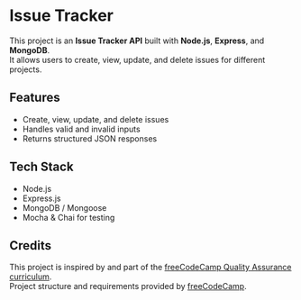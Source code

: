 # Issue Tracker

This project is an **Issue Tracker API** built with **Node.js**, **Express**, and **MongoDB**.  
It allows users to create, view, update, and delete issues for different projects.

## Features

- Create, view, update, and delete issues
- Handles valid and invalid inputs
- Returns structured JSON responses

## Tech Stack

- Node.js
- Express.js
- MongoDB / Mongoose
- Mocha & Chai for testing

## Credits

This project is inspired by and part of the [freeCodeCamp Quality Assurance curriculum](https://www.freecodecamp.org/learn/quality-assurance/).  
Project structure and requirements provided by [freeCodeCamp](https://www.freecodecamp.org/).
